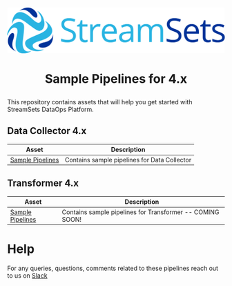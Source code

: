 ![StreamSets Logo](images/StreamSets_Full_Color_Transparent.png)

<h1><p align="center">Sample Pipelines for 4.x</p></h1>

This repository contains assets that will help you get started with StreamSets DataOps Platform.

## Data Collector 4.x

| Asset            | Description     |
| --------------- | --------------- |
| [Sample Pipelines](./Data%20Collector) | Contains sample pipelines for Data Collector |

## Transformer 4.x

| Asset            | Description     |
| --------------- | --------------- |
| [Sample Pipelines](./Transformer) | Contains sample pipelines for Transformer -- COMING SOON! |

# Help

For any queries, questions, comments related to these pipelines reach out to us on [Slack](https://streamsetters-slack.herokuapp.com/)
